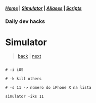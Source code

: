 #### *[Home](../hacks.md#daily-dev-hacks)* | *[Simulator](01.md#daily-dev-hacks)* | *[Aliases](../aliases/01.md#daily-dev-hacks)* | *[Scripts](../scripts/01.md#daily-dev-hacks)*
### Daily dev hacks
# Simulator
> [back](01.md#daily-dev-hacks) | [next](02.md#daily-dev-hacks)
```

# -i iOS

# -k kill others

# -s 11 -> número do iPhone X na lista

simulator -iks 11

```
